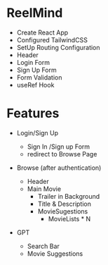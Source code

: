 # ReelMind

- Create React App
- Configured TailwindCSS 
- SetUp Routing Configuration
- Header
- Login Form
- Sign Up Form
- Form Validation
- useRef Hook

# Features
- Login/Sign Up
    - Sign In /Sign up Form
    - redirect to Browse Page

- Browse (after authentication)
    - Header
    - Main Movie
        - Trailer in Background
        - Title & Description
        - MovieSugestions
            - MovieLists * N

- GPT
    - Search Bar
    - Movie Suggestions

